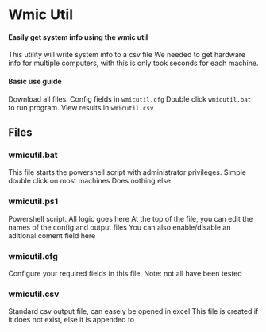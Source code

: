 # Wmic Util

#### Easily get system info using the wmic util

This utility will write system info to a csv file
We needed to get hardware info for multiple computers, with this is only took seconds for each machine.

#### Basic use guide
Download all files. 
Config fields in `wmicutil.cfg`
Double click `wmicutil.bat` to run program.
View results in `wmicutil.csv`


## Files
### wmicutil.bat
This file starts the powershell script  with administrator privileges. Simple double click on most machines
Does nothing else.


### wmicutil.ps1
Powershell script. All logic goes here
At the top of the file, you can edit the names of the config and output files
You can also enable/disable an aditional coment field here


### wmicutil.cfg
Configure your required fields in this file.
Note: not all have been tested

### wmicutil.csv
Standard csv output file, can easely be opened in excel
This file is created if it does not exist, else it is appended to
